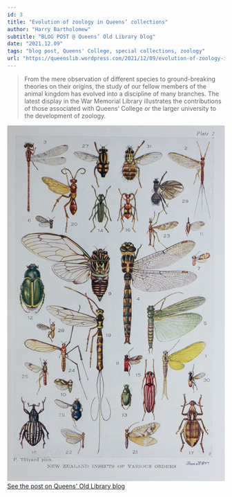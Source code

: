 ```yaml
---
id: 3
title: "Evolution of zoology in Queens’ collections"
author: "Harry Bartholomew"
subtitle: "BLOG POST @ Queens’ Old Library blog"
date: "2021.12.09"
tags: "blog post, Queens' College, special collections, zoology"
url: "https://queenslib.wordpress.com/2021/12/09/evolution-of-zoology-in-queens-collections/"
---
```

> From the mere observation of different species to ground-breaking theories on their origins, the study of our fellow
> members of the animal kingdom has evolved into a discipline of many branches. The latest display in the War Memorial
> Library illustrates the contributions of those associated with Queens’ College or the larger university to the
> development of zoology.
 

![image](/images/blog_04.jpg)\
[See the post on Queens' Old Library blog](https://queenslib.wordpress.com/2021/12/09/evolution-of-zoology-in-queens-collections/)

